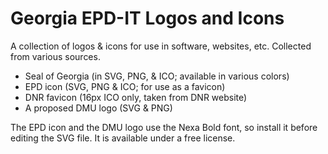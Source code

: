 Georgia EPD-IT Logos and Icons
==============================

A collection of logos & icons for use in software, websites, etc. Collected from various sources.

* Seal of Georgia (in SVG, PNG, & ICO; available in various colors)
* EPD icon (SVG, PNG & ICO; for use as a favicon)
* DNR favicon (16px ICO only, taken from DNR website)
* A proposed DMU logo (SVG & PNG)

The EPD icon and the DMU logo use the Nexa Bold font, so install it before editing the SVG file. It is available under a free license.
